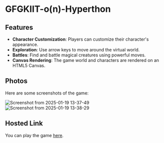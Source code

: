 # GFGKIIT-o(n)-Hyperthon



## Features

- **Character Customization**: Players can customize their character's appearance.
- **Exploration**: Use arrow keys to move around the virtual world.
- **Battles**: Find and battle magical creatures using powerful moves.
- **Canvas Rendering**: The game world and characters are rendered on an HTML5 Canvas.

## Photos

Here are some screenshots of the game:

![Screenshot from 2025-01-19 13-37-49](https://github.com/user-attachments/assets/c72f1b97-3316-4c33-bedd-b935b33aa834)
![Screenshot from 2025-01-19 13-38-29](https://github.com/user-attachments/assets/5496a1cc-02cb-4ce8-b760-b361bac2fce0)

## Hosted Link

You can play the game [here](https://gfgkiit-o-n-hyperthon-2vu8.vercel.app/).
